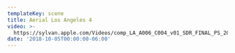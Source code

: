 ```yaml
---
templateKey: scene
title: Aerial Los Angeles 4
video: >-
  https://sylvan.apple.com/Videos/comp_LA_A006_C004_v01_SDR_FINAL_PS_20180730_SDR_2K_AVC.mov
date: '2018-10-05T00:00:00-06:00'
---
```


